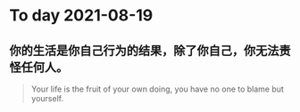 
# To day 2021-08-19


## 你的生活是你自己行为的结果，除了你自己，你无法责怪任何人。
> Your life is the fruit of your own doing, you have no one to blame but yourself. 

    